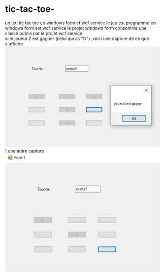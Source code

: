 # tic-tac-toe-
un jeu tic tac toe en windows form et wcf service 
le jeu est programme en windows form est wcf service
le projet windows form consomme une classe publie par le projet wcf service   
si le joueur 2 est gagner (celui qui as "O") ,voici une capture de ce que s'affiche  ![une capture de lancement de jeu ](https://github.com/Hamza-Aziz/tic-tac-toe-/blob/master/Capture2.PNG) \ une autre capture  ![une autre capture ](https://github.com/Hamza-Aziz/tic-tac-toe-/blob/master/Capture.PNG)
